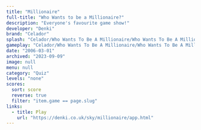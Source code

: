 ```yaml
---
title: "Millionaire"
full-title: "Who Wants to be a Millionaire?"
description: "Everyone's favourite game show!"
developer: "Denki"
brand: "Celador"
splash: "Celador/Who Wants To Be A Millionaire/Who Wants To Be A Millionaire/Splash.jpg"
gameplay: "Celador/Who Wants To Be A Millionaire/Who Wants To Be A Millionaire/Screen02.jpg"
date: "2006-03-01"
archived: "2023-09-09"
image: null
menu: null
category: "Quiz"
levels: "none"
scores:
  sort: score
  reverse: true
  filter: "item.game == page.slug"
links:
  - title: Play
    url: "https://denki.co.uk/sky/millionaire/app.html"
---
```

